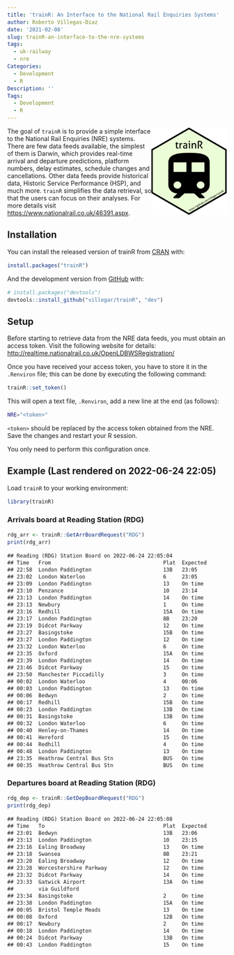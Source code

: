 ```yaml
---
title: 'trainR: An Interface to the National Rail Enquiries Systems'
author: Roberto Villegas-Diaz
date: '2021-02-08'
slug: trainR-an-interface-to-the-nre-systems
tags:
  - uk-railway
  - nre
Categories:
  - Development
  - R
Description: ''
Tags:
  - Development
  - R
---
```


<img src="https://raw.githubusercontent.com/villegar/trainR/main/inst/images/logo.png" alt="logo" align="right" height=200px/>

The goal of `trainR` is to provide a simple interface to the 
National Rail Enquiries (NRE) systems. There are few data feeds 
available, the simplest of them is Darwin, which provides real-time 
arrival and departure predictions, platform numbers, delay estimates, 
schedule changes and cancellations. Other data feeds provide historical 
data, Historic Service Performance (HSP), and much more. `trainR` 
simplifies the data retrieval, so that the users can focus on their 
analyses. For more details visit 
https://www.nationalrail.co.uk/46391.aspx.

## Installation

You can install the released version of trainR from [CRAN](https://CRAN.R-project.org) with:

``` r
install.packages("trainR")
```

And the development version from [GitHub](https://github.com/) with:

``` r
# install.packages("devtools")
devtools::install_github("villegar/trainR", "dev")
```

## Setup
Before starting to retrieve data from the NRE data feeds, you must obtain an access token. 
Visit the following website for details: http://realtime.nationalrail.co.uk/OpenLDBWSRegistration/

Once you have received your access token, you have to store it in the `.Renviron` file; this can be 
done by executing the following command:


```r
trainR::set_token()
```

This will open a text file, `.Renviron`, add a new line at the end (as follows):

```bash
NRE="<token>"
```

`<token>` should be replaced by the access token obtained from the NRE. Save the changes and restart 
your R session.

You only need to perform this configuration once.

## Example (Last rendered on 2022-06-24 22:05)

Load `trainR` to your working environment:

```r
library(trainR)
```

### Arrivals board at Reading Station (RDG)


```r
rdg_arr <- trainR::GetArrBoardRequest("RDG")
print(rdg_arr)
```

```
## Reading (RDG) Station Board on 2022-06-24 22:05:04
## Time   From                                    Plat  Expected
## 22:58  London Paddington                       13B   23:05
## 23:02  London Waterloo                         6     23:05
## 23:09  London Paddington                       13    On time
## 23:10  Penzance                                10    23:14
## 23:13  London Paddington                       14    On time
## 23:13  Newbury                                 1     On time
## 23:16  Redhill                                 15A   On time
## 23:17  London Paddington                       8B    23:20
## 23:19  Didcot Parkway                          12    On time
## 23:27  Basingstoke                             15B   On time
## 23:27  London Paddington                       12    On time
## 23:32  London Waterloo                         6     On time
## 23:35  Oxford                                  15A   On time
## 23:39  London Paddington                       14    On time
## 23:46  Didcot Parkway                          15    On time
## 23:50  Manchester Piccadilly                   3     On time
## 00:02  London Waterloo                         4     00:06
## 00:03  London Paddington                       13    On time
## 00:06  Bedwyn                                  2     On time
## 00:17  Redhill                                 15B   On time
## 00:23  London Paddington                       13B   On time
## 00:31  Basingstoke                             13B   On time
## 00:32  London Waterloo                         6     On time
## 00:40  Henley-on-Thames                        14    On time
## 00:41  Hereford                                15    On time
## 00:44  Redhill                                 4     On time
## 00:48  London Paddington                       13    On time
## 23:35  Heathrow Central Bus Stn                BUS   On time
## 00:35  Heathrow Central Bus Stn                BUS   On time
```

### Departures board at Reading Station (RDG)


```r
rdg_dep <- trainR::GetDepBoardRequest("RDG")
print(rdg_dep)
```

```
## Reading (RDG) Station Board on 2022-06-24 22:05:08
## Time   To                                      Plat  Expected
## 23:01  Bedwyn                                  13B   23:06
## 23:13  London Paddington                       10    23:15
## 23:16  Ealing Broadway                         13    On time
## 23:18  Swansea                                 8B    23:21
## 23:20  Ealing Broadway                         12    On time
## 23:28  Worcestershire Parkway                  12    On time
## 23:32  Didcot Parkway                          14    On time
## 23:33  Gatwick Airport                         13A   On time
##        via Guildford                           
## 23:34  Basingstoke                             2     On time
## 23:38  London Paddington                       15A   On time
## 00:05  Bristol Temple Meads                    13    On time
## 00:08  Oxford                                  12B   On time
## 00:17  Newbury                                 2     On time
## 00:18  London Paddington                       14    On time
## 00:24  Didcot Parkway                          13B   On time
## 00:43  London Paddington                       15    On time
```
